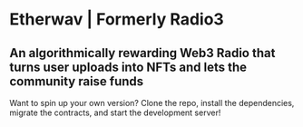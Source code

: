 # Etherwav | Formerly Radio3

## An algorithmically rewarding Web3 Radio that turns user uploads into NFTs and lets the community raise funds

Want to spin up your own version? Clone the repo, install the dependencies, migrate the contracts, and start the development server!

